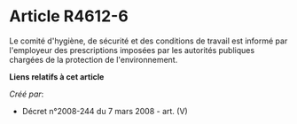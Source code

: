 # Article R4612-6

Le comité d'hygiène, de sécurité et des conditions de travail est informé par l'employeur des prescriptions imposées par les
autorités publiques chargées de la protection de l'environnement.

**Liens relatifs à cet article**

_Créé par_:

  - Décret n°2008-244 du 7 mars 2008 - art. (V)
